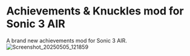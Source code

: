 # Achievements & Knuckles mod for Sonic 3 AIR
A brand new achievements mod for Sonic 3 AIR.
![Screenshot_20250505_121859](https://github.com/user-attachments/assets/b6f6b30a-28ad-4b46-833c-bbd1037a1265)
